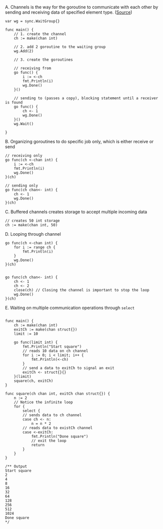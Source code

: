 A. Channels is the way for the goroutine to communicate with each other by sending and receiving data of specified element type.
([Source](https://golang.org/ref/spec#Channel_types))

```
var wg = sync.WaitGroup{}

func main() {
	// 1. create the channel
	ch := make(chan int)

	// 2. add 2 goroutine to the waiting group
	wg.Add(2)

	// 3. create the goroutines

	// receiving from
	go func() {
		i := <-ch
		fmt.Println(i)
		wg.Done()
	}()

	// sending to (passes a copy), blocking statement until a receiver is found
	go func() {
		ch <- 1
		wg.Done()
	}()
	wg.Wait()

}

```

B. Organizing goroutines to do specific job only, which is either receive or send

```
// receiving only
go func(ch <-chan int) {
    i := <-ch
    fmt.Println(i)
    wg.Done()
}(ch)

// sending only
go func(ch chan<- int) {
    ch <- 1
    wg.Done()
}(ch)
```

C. Buffered channels creates storage to accept multiple incoming data

```
// creates 50 int storage
ch := make(chan int, 50)
```

D. Looping through channel

```
go func(ch <-chan int) {
    for i := range ch {
        fmt.Println(i)
    }
    wg.Done()
}(ch)


go func(ch chan<- int) {
    ch <- 1
    ch <- 2
    close(ch) // Closing the channel is important to stop the loop
    wg.Done()
}(ch)
```

E. Waiting on multiple communication operations through `select`

```

func main() {
	ch := make(chan int)
	exitCh := make(chan struct{})
	limit := 10

	go func(limit int) {
		fmt.Println("Start square")
		// reads 10 data on ch channel
		for i := 0; i < limit; i++ {
			fmt.Println(<-ch)
		}
		// send a data to exitCh to signal an exit
		exitCh <- struct{}{}
	}(limit)
	square(ch, exitCh)
}

func square(ch chan int, exitCh chan struct{}) {
	n := 2
	// Notice the infinite loop
	for {
		select {
		// sends data to ch channel
		case ch <- n:
			n = n * 2
		// reads data to existCh channel
		case <-exitCh:
			fmt.Println("Done square")
			// exit the loop
			return
		}
	}
}

/** Output
Start square
2
4
8
16
32
64
128
256
512
1024
Done square
*/
```
